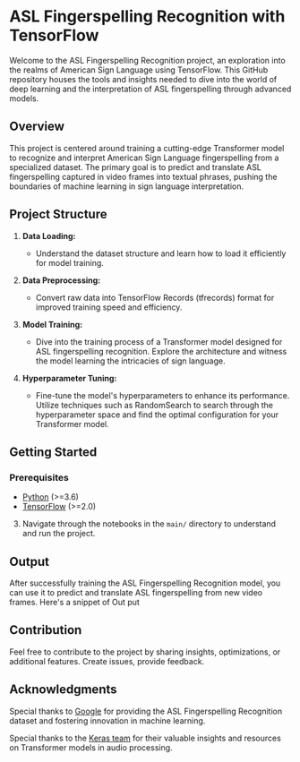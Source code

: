 # ASL Fingerspelling Recognition with TensorFlow

Welcome to the ASL Fingerspelling Recognition project, an exploration into the realms of American Sign Language using TensorFlow. This GitHub repository houses the tools and insights needed to dive into the world of deep learning and the interpretation of ASL fingerspelling through advanced models.

## Overview

This project is centered around training a cutting-edge Transformer model to recognize and interpret American Sign Language fingerspelling from a specialized dataset. The primary goal is to predict and translate ASL fingerspelling captured in video frames into textual phrases, pushing the boundaries of machine learning in sign language interpretation.

## Project Structure

1. **Data Loading:**
   - Understand the dataset structure and learn how to load it efficiently for model training.

2. **Data Preprocessing:**
   - Convert raw data into TensorFlow Records (tfrecords) format for improved training speed and efficiency.

3. **Model Training:**
   - Dive into the training process of a Transformer model designed for ASL fingerspelling recognition. Explore the architecture and witness the model learning the intricacies of sign language.

4. **Hyperparameter Tuning:**
   - Fine-tune the model's hyperparameters to enhance its performance. Utilize techniques such as RandomSearch to search through the hyperparameter space and find the optimal configuration for your Transformer model.

## Getting Started

### Prerequisites

- [Python](https://www.python.org/) (>=3.6)
- [TensorFlow](https://www.tensorflow.org/) (>=2.0)

3. Navigate through the notebooks in the `main/` directory to understand and run the project.
## Output

After successfully training the ASL Fingerspelling Recognition model, you can use it to predict and translate ASL fingerspelling from new video frames. Here's a snippet of Out put


## Contribution

Feel free to contribute to the project by sharing insights, optimizations, or additional features. Create issues, provide feedback.

## Acknowledgments

Special thanks to [Google](https://www.google.com/) for providing the ASL Fingerspelling Recognition dataset and fostering innovation in machine learning.

Special thanks to the [Keras team](https://keras.io/examples/audio/transformer_asr/) for their valuable insights and resources on Transformer models in audio processing.




